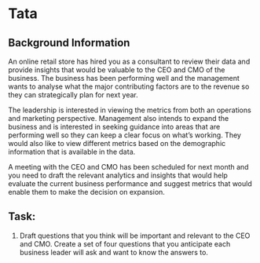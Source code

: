 # Tata

## Background Information

An online retail store has hired you as a consultant to review their data and provide insights that would be valuable to the CEO and CMO of the business.
The business has been performing well and the management wants to analyse what the major contributing factors are to the revenue so they can strategically plan for 
next year.

The leadership is interested in viewing the metrics from both an operations and marketing perspective. Management also intends to expand the business and is 
interested in seeking guidance into areas that are performing well so they can keep a clear focus on what’s working. They would also like to view different metrics 
based on the demographic information that is available in the data.

A meeting with the CEO and CMO has been scheduled for next month and you need to draft the relevant analytics and insights that would help evaluate the current 
business performance and suggest metrics that would enable them to make the decision on expansion.

## Task:

1. Draft questions that you think will be important and relevant to the CEO and CMO. Create a set of four questions that you anticipate each business leader will ask
    and want to know the answers to.
